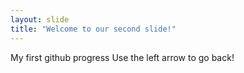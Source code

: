 ```yaml
---
layout: slide
title: "Welcome to our second slide!"
---
```

My first github progress
Use the left arrow to go back!
